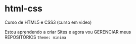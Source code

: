 # html-css
 Curso de HTML5 e CSS3 (curso em video)

Estou aprendendo a criar Sites e agora vou GERENCIAR meus REPOSITÓRIOS
 `theme: minima`
